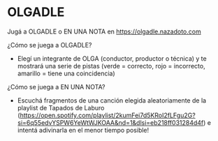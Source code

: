 # OLGADLE

Jugá a OLGADLE o EN UNA NOTA en https://olgadle.nazadoto.com

¿Cómo se juega a OLGADLE?
- Elegí un integrante de OLGA (conductor, productor o técnica) y te mostrará una serie de pistas (verde = correcto, rojo = incorrecto, amarillo = tiene una coincidencia)

¿Cómo se juega a EN UNA NOTA?
- Escuchá fragmentos de una canción elegida aleatoriamente de la playlist de Tapados de Laburo (https://open.spotify.com/playlist/2kumFei7d5KRoI2fLFgu2G?si=6q55edvYSPW6YeWtWJKOAA&nd=1&dlsi=eb218ff031284d4f) e intentá adivinarla en el menor tiempo posible!
